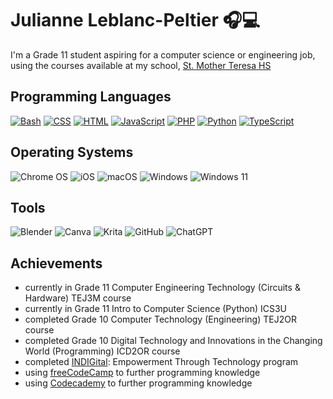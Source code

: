 # Julianne Leblanc-Peltier 🎧💻

I'm a Grade 11 student aspiring for a computer science or engineering job, using the courses available at my school, [St. Mother Teresa HS](https://teh.ocsb.ca/)

## Programming Languages
<a href="https://github.com/search?q=user%3AJulianne-Leblanc-Peltier+language%3Abash"><img alt="Bash" src="https://img.shields.io/badge/Bash-121011.svg?logo=gnu-bash&logoColor=white"></a>
<a href="https://github.com/search?q=user%3AJulianne-Leblanc-Peltier+language%3Acss"><img alt="CSS" src="https://img.shields.io/badge/CSS-1572B6.svg?logo=css3&logoColor=white"></a>
<a href="https://github.com/search?q=user%3AJulianne-Leblanc-Peltier+language%3Ahtml"><img alt="HTML" src="https://img.shields.io/badge/HTML-E34F26.svg?logo=html5&logoColor=white"></a>
<a href="https://github.com/search?q=user%3AMJulianne-Leblanc-Peltier+language%3Ajavascript"><img alt="JavaScript" src="https://img.shields.io/badge/JavaScript-F7DF1E.svg?logo=javascript&logoColor=white"></a>
<a href="https://github.com/search?q=user%3AJulianne-Leblanc-Peltier+language%3Aphp"><img alt="PHP" src="https://img.shields.io/badge/PHP-%23777BB4.svg?logo=php&logoColor=black"></a>
<a href="https://github.com/search?q=user%3AJulianne-Leblanc-Peltier+language%3Apython"><img alt="Python" src="https://img.shields.io/badge/Python-14354C.svg?logo=python&logoColor=white"></a>
<a href="https://github.com/search?q=user%3AJulianne-Leblanc-Peltier+language%3Atypescript"><img alt="TypeScript" src="https://img.shields.io/badge/TypeScript-%23007ACC.svg?logo=TypeScript&logoColor=white"></a>

[comment]: <> (
<img alt="TypeScript" src="https://camo.githubusercontent.com/c13b4f50eae8f09019302ad3f0ccbe882fc617ac755e8bf0defaf4c9267b4910/68747470733a2f2f696d672e736869656c64732e696f2f62616467652f547970655363726970742d2532333030374143432e7376673f6c6f676f3d54797065536372697074266c6f676f436f6c6f723d7768697465" data-canonical-src="https://img.shields.io/badge/TypeScript-%23007ACC.svg?logo=TypeScript&amp;logoColor=white" style="max-width: 100%;"> <img alt="Python" src="https://camo.githubusercontent.com/909881c9f0c6055da9beaec88713338ae0fce92d5fb7eed349e1a417c0b009a3/68747470733a2f2f696d672e736869656c64732e696f2f62616467652f507974686f6e2d3134333534432e7376673f6c6f676f3d707974686f6e266c6f676f436f6c6f723d7768697465" data-canonical-src="https://img.shields.io/badge/Python-14354C.svg?logo=python&amp;logoColor=white" style="max-width: 100%;">
<img alt="HTML" src="https://camo.githubusercontent.com/ed857b47ef9f4432e7832949b63673da1badd2f97f94f6776eb4fabf68be3682/68747470733a2f2f696d672e736869656c64732e696f2f62616467652f48544d4c2d4533344632362e7376673f6c6f676f3d68746d6c35266c6f676f436f6c6f723d7768697465" data-canonical-src="https://img.shields.io/badge/HTML-E34F26.svg?logo=html5&amp;logoColor=white" style="max-width: 100%;">
<img alt="CSS" src="https://camo.githubusercontent.com/e7186a5ad7f7a194afef6ebb0b3dfca6f538a3d29cd086bc2d5c3f24e5fdf596/68747470733a2f2f696d672e736869656c64732e696f2f62616467652f4353532d3135373242362e7376673f6c6f676f3d63737333266c6f676f436f6c6f723d7768697465" data-canonical-src="https://img.shields.io/badge/CSS-1572B6.svg?logo=css3&amp;logoColor=white" style="max-width: 100%;">
<img alt="JavaScript" src="https://camo.githubusercontent.com/6269516777ddecf054d5bea396b8f888448c52e5fb158d07ff72c114e2b802df/68747470733a2f2f696d672e736869656c64732e696f2f62616467652f4a6176615363726970742d4637444631452e7376673f6c6f676f3d6a617661736372697074266c6f676f436f6c6f723d7768697465" data-canonical-src="https://img.shields.io/badge/JavaScript-F7DF1E.svg?logo=javascript&amp;logoColor=white" style="max-width: 100%;">
<img alt="PHP" src="https://camo.githubusercontent.com/3a1ad45789d2576ef1a38a3ccb802c1a30a7accbfcf26da5fc47b94e9fa22d4b/68747470733a2f2f696d672e736869656c64732e696f2f62616467652f5048502d2532333737374242342e7376673f6c6f676f3d706870266c6f676f436f6c6f723d626c61636b" data-canonical-src="https://img.shields.io/badge/PHP-%23777BB4.svg?logo=php&amp;logoColor=black" style="max-width: 100%;">
<a href="https://github.com/search?q=user%3AJulianne-Leblanc-Peltier+language%3Abash"><img alt="Bash" src="https://camo.githubusercontent.com/5f2b9e89d34640fb08c648180776d9770495e5cf6a6ab9511af6596621fe47d7/68747470733a2f2f696d672e736869656c64732e696f2f62616467652f426173682d3132313031312e7376673f6c6f676f3d676e752d62617368266c6f676f436f6c6f723d7768697465" data-canonical-src="https://img.shields.io/badge/Bash-121011.svg?logo=gnu-bash&amp;logoColor=white" style="max-width: 100%;"> )

## Operating Systems
![Chrome OS](https://img.shields.io/badge/chrome%20os-3d89fc?style=for-the-badge&logo=google%20chrome&logoColor=white)
![iOS](https://img.shields.io/badge/iOS-000000?style=for-the-badge&logo=ios&logoColor=white)
![macOS](https://img.shields.io/badge/mac%20os-000000?style=for-the-badge&logo=macos&logoColor=F0F0F0)
![Windows](https://img.shields.io/badge/Windows-0078D6?style=for-the-badge&logo=windows&logoColor=white)
![Windows 11](https://img.shields.io/badge/Windows%2011-%230079d5.svg?style=for-the-badge&logo=Windows%2011&logoColor=white)

## Tools
![Blender](https://img.shields.io/badge/blender-%23F5792A.svg?style=for-the-badge&logo=blender&logoColor=white)
![Canva](https://img.shields.io/badge/Canva-%2300C4CC.svg?style=for-the-badge&logo=Canva&logoColor=white)
![Krita](https://img.shields.io/badge/Krita-203759?style=for-the-badge&logo=krita&logoColor=EEF37B)
![GitHub](https://img.shields.io/badge/github-%23121011.svg?style=for-the-badge&logo=github&logoColor=white)
![ChatGPT](https://img.shields.io/badge/chatGPT-74aa9c?style=for-the-badge&logo=openai&logoColor=white)

## Achievements
- currently in Grade 11 Computer Engineering Technology (Circuits & Hardware) TEJ3M course
- currently in Grade 11 Intro to Computer Science (Python) ICS3U
- completed Grade 10 Computer Technology (Engineering) TEJ2OR course
- completed Grade 10 Digital Technology and Innovations in the Changing World (Programming) ICD2OR course
- completed [INDIGital](https://www.indigenousfriends.org/indigital): Empowerment Through Technology program
- using [freeCodeCamp](https://www.freecodecamp.org/) to further programming knowledge
- using [Codecademy](https://www.codecademy.com/) to further programming knowledge
